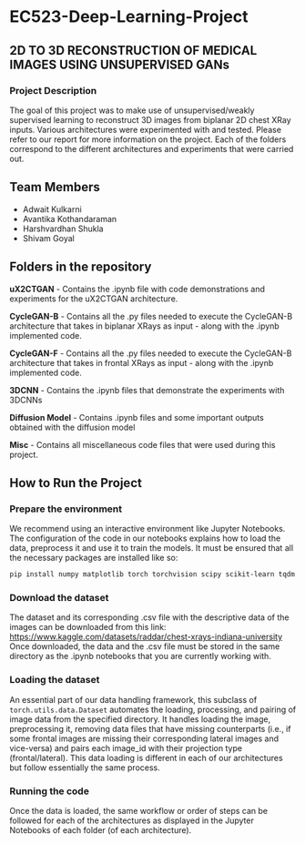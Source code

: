 # EC523-Deep-Learning-Project
## 2D TO 3D RECONSTRUCTION OF MEDICAL IMAGES USING UNSUPERVISED GANs
### Project Description
The goal of this project was to make use of unsupervised/weakly supervised learning to reconstruct 3D images from biplanar 2D chest XRay inputs. Various architectures were experimented with and tested. 
Please refer to our report for more information on the project. Each of the folders correspond to the different architectures and experiments that were carried out.

## Team Members
- Adwait Kulkarni
- Avantika Kothandaraman
- Harshvardhan Shukla
- Shivam Goyal

## Folders in the repository
**uX2CTGAN** - Contains the .ipynb file with code demonstrations and experiments for the uX2CTGAN architecture.

**CycleGAN-B** - Contains all the .py files needed to execute the CycleGAN-B architecture that takes in biplanar XRays as input - along with the .ipynb implemented code.

**CycleGAN-F** - Contains all the .py files needed to execute the CycleGAN-B architecture that takes in frontal XRays as input - along with the .ipynb implemented code.

**3DCNN** - Contains the .ipynb files that demonstrate the experiments with 3DCNNs

**Diffusion Model** - Contains .ipynb files and some important outputs obtained with the diffusion model

**Misc** - Contains all miscellaneous code files that were used during this project.

## How to Run the Project

### Prepare the environment
We recommend using an interactive environment like Jupyter Notebooks. The configuration of the code in our notebooks explains how to load the data, preprocess it and use it to train the models. It must be ensured that all the necessary packages are installed like so:

```bash
pip install numpy matplotlib torch torchvision scipy scikit-learn tqdm
```

### Download the dataset
The dataset and its corresponding .csv file with the descriptive data of the images can be downloaded from this link: https://www.kaggle.com/datasets/raddar/chest-xrays-indiana-university
Once downloaded, the data and the .csv file must be stored in the same directory as the .ipynb notebooks that you are currently working with. 

### Loading the dataset
An essential part of our data handling framework, this subclass of `torch.utils.data.Dataset` automates the loading, processing, and pairing of image data from the specified directory. It handles loading the image, preprocessing it, removing data files that have missing counterparts (i.e., if some frontal images are missing their corresponding lateral images and vice-versa) and pairs each image_id with their projection type (frontal/lateral). This data loading is different in each of our architectures but follow essentially the same process. 

### Running the code
Once the data is loaded, the same workflow or order of steps can be followed for each of the architectures as displayed in the Jupyter Notebooks of each folder (of each architecture).




